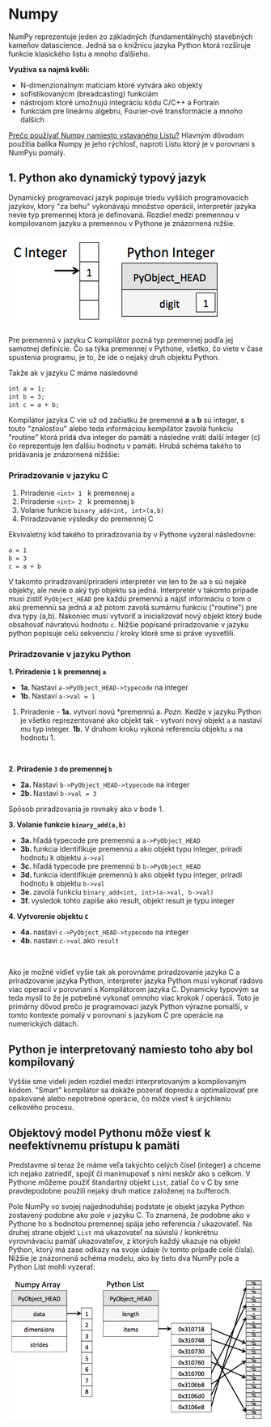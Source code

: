 # Numpy


NumPy reprezentuje jeden zo základných (fundamentálnych) stavebných kameňov datascience. Jedná sa o knižnicu jazyka Python ktorá rozširuje funkcie klasického listu a mnoho ďalšieho.

<b>Využíva sa najmä kvôli:</b>
- N-dimenzionálnym maticiam ktoré vytvára ako objekty
- sofistikovanýcm (breadcasting) funkciám
- nástrojom ktoré umožnujú integráciu kódu C/C++ a Fortrain
- funkciám pre lineárnu algebru, Fourier-ové transformácie a mnoho dalších


<u>Prečo používať Numpy namiesto vstavaného Listu?</u>
Hlavným dôvodom použitia balíka Numpy je jeho rýchlosť, naproti Listu ktorý je v porovnani s NumPyu pomalý.


## 1. Python ako dynamický typový jazyk
Dynamický programovací jazyk popisuje triedu vyšších programovacích jazykov, ktorý "za behu" vykonávajú množstvo operácií, interpretér jazyka nevie typ premennej ktorá je definovaná. Rozdiel medzi premennou v kompilovanom jazyku a premennou v Pythone je znázornená nižšie.

![image](images/cint_vs_pyint.png)

Pre premennú v jazyku C kompilátor pozná typ premennej podľa jej samotnej definície. Čo sa týka premennej v Pythone, všetko, čo viete v čase spustenia programu, je to, že ide o nejaký druh objektu Python.

Takže ak v jazyku C máme nasledovné

```
int a = 1;
int b = 3;
int c = a + b;
```
Kompilátor jazyka C vie už od začiatku že premenné <b>a</b> a <b>b</b> sú integer, s touto "znalosťou" alebo teda informáciou kompilátor zavolá funkciu "routine" ktorá pridá dva integer do pamäti a následne vráti další integer (c) čo reprezentuje len ďalšiu hodnotu v pamäti. Hrubá schéma takého to pridávania je znázornená nižššie:

### Priradzovanie v jazyku C
1. Priradenie ```<int> 1 ``` k premennej ```a```
2. Priradenie ```<int> 2 ``` k premennej ```b```
3. Volanie funkcie ```binary_add<int, int>(a,b)```
4. Priradzovanie výsledky do premennej C

Ekvivaletný kód takého to priradzovania by v Pythone vyzeral následovne:

```
a = 1
b = 3
c = a + b
```
V takomto priradzovaní/priradení interpretér vie len to že ```a```a ```b``` sú nejaké objekty, ale nevie o aký typ objektu sa jedná. Interpretér v takomto prípade musí zistiť ```PyObject_HEAD``` pre každú premennú a nájsť informáciu o tom o akú premennú sa jedná a až potom zavolá sumárnu funkciu ("routine") pre dva typy (a,b). Nakoniec musí vytvoriť a inicializovať nový objekt ktorý bude obsahovať návratovú hodnotu ```c```. Nižšie popísané priradzovanie v jazyku python popisuje celú sekvenciu / kroky ktoré sme si práve vysvetlili.

### Priradzovanie v jazyku Python
<b>1. Priradenie ```1``` k premennej ```a```</b>
  - <b>1a. </b> Nastaví ```a->PyObject_HEAD->typecode``` na integer
  - <b>1b. </b> Nastaví ```a->val = 1```
    
1. Priradenie - <b>1a.</b> vytvorí novú *premennú a. <i>Pozn.</i> Kedže v jazyku Python je všetko reprezentované ako objekt tak - vytvorí nový objekt ```a``` a nastaví mu typ integer. <b>1b.</b> V druhom kroku vykoná referenciu objektu ```a``` na hodnotu 1.
<br>

<b>2. Priradenie ```3``` do premennej ```b```</b>
   - <b>2a. </b> Nastaví ```b->PyObject_HEAD->typecode``` na integer
   - <b>2b. </b> Nastaví ```b->val = 3```

Spôsob priradzovania je rovnaký ako v bode 1.
<br>

<b>3. Volanie funkcie ```binary_add(a,b)```</b>
   - <b>3a. </b> hľadá typecode pre premennú a ```a->PyObject_HEAD```
   - <b>3b. </b> funkcia identifikuje premennú ```a``` ako objekt typu integer, priradí hodnotu k objektu ```a->val```
   - <b>3c. </b> hľadá typecode pre premennú b ```b->PyObject_HEAD```
   - <b>3d. </b> funkcia identifikuje premennú ```b``` ako objekt typu integer, priradí hodnotu k objektu ```b->val```
   - <b>3e. </b> zavolá funkciu ```binary_add<int, int>(a->val, b->val)```
   - <b>3f. </b> vysledok tohto zapiše ako result, objekt result je typu integer
 
<b>4. Vytvorenie objektu ```C```</b>
   - <b>4a. </b> nastavi ```c->PyObject_HEAD->typecode```  na integer
   - <b>4b. </b> nastavi ```c->val``` ako ```result```
<br>

Ako je možné vidieť vyšie tak ak porovnáme priradzovanie jazyka C a priradzovanie jazyka Python, interpreter jazyka Python musí vykonať rádovo viac operacií v porovnaní s Kompilátorom jazyka C. Dynamicky typovým sa teda myslí to že je potrebné vykonať omnoho viac krokok / operácií. Toto je primárny dôvod prečo je programovací jazyk Python výrazne pomalší, v tomto kontexte pomalý v porovnaní s jazykom C pre operácie na numerických dátach. 

## Python je interpretovaný namiesto toho aby bol kompilovaný
Vyššie sme videli jeden rozdiel medzi interpretovaným a kompilovaným kódom. "Smart" kompilátor sa dokáže pozerať dopredu a optimalizovať pre opakované alebo nepotrebné operácie, čo môže viesť k úrýchleniu celkového procesu.

## Objektový model Pythonu môže viesť k neefektívnemu prístupu k pamäti
Predstavme si teraz že máme veľa takýchto celých čísel (integer) a chceme ich nejako zatriediť, spojiť či manimupovať s nimi neskôr ako s celkom. V Pythone môžeme použiť štandartný objekt ```List```, zatiaľ čo v C by sme pravdepodobne použili nejaký druh matice založenej na bufferoch.

Pole NumPy vo svojej najjednoduhšej podstate je objekt jazyka Python zostavený podobne ako pole v jazyku C. To znamená, že podobne ako v Pythone ho s hodnotou premennej spája jeho referencia / ukazovateľ. Na druhej strane objekt ```List``` má ukazovateľ na súvislú / konkrétnu vyrovnávaciu pamäť ukazovateľov, z ktorých každý ukazuje na objekt Python, ktorý má zase odkazy na svoje údaje (v tomto prípade celé čísla). Nižšie je znázornená schéma modelu, ako by tieto dva NumPy pole a Python List mohli vyzerať:

![image](images/array_vs_list.png)




